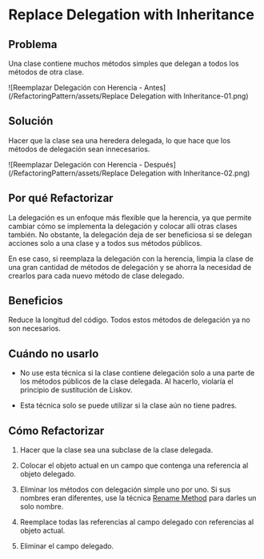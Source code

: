 # Replace Delegation with Inheritance

## Problema
Una clase contiene muchos métodos simples que delegan a todos los métodos de otra clase.

![Reemplazar Delegación con Herencia - Antes](/RefactoringPattern/assets/Replace Delegation with Inheritance-01.png)

## Solución
Hacer que la clase sea una heredera delegada, lo que hace que los métodos de delegación sean innecesarios.

![Reemplazar Delegación con Herencia - Después](/RefactoringPattern/assets/Replace Delegation with Inheritance-02.png)

## Por qué Refactorizar

La delegación es un enfoque más flexible que la herencia, ya que permite cambiar cómo se implementa la delegación y 
colocar allí otras clases también. No obstante, la delegación deja de ser beneficiosa si se delegan acciones solo a una 
clase y a todos sus métodos públicos.

En ese caso, si reemplaza la delegación con la herencia, limpia la clase de una gran cantidad de métodos de delegación
y se ahorra la necesidad de crearlos para cada nuevo método de clase delegado.

## Beneficios

Reduce la longitud del código. Todos estos métodos de delegación ya no son necesarios.

## Cuándo no usarlo

- No use esta técnica si la clase contiene delegación solo a una parte de los métodos públicos de la clase delegada.
Al hacerlo, violaría el principio de sustitución de Liskov.

- Esta técnica solo se puede utilizar si la clase aún no tiene padres.

## Cómo Refactorizar
1. Hacer que la clase sea una subclase de la clase delegada.

2. Colocar el objeto actual en un campo que contenga una referencia al objeto delegado.

3. Eliminar los métodos con delegación simple uno por uno. Si sus nombres eran diferentes, use la técnica
[Rename Method](https://github.com/IES-Rafael-Alberti/EDES-P4.3.1-Refactoring/blob/main/RefactoringPattern/RenameMethod.md) 
para darles un solo nombre.

4. Reemplace todas las referencias al campo delegado con referencias al objeto actual.

5. Eliminar el campo delegado.